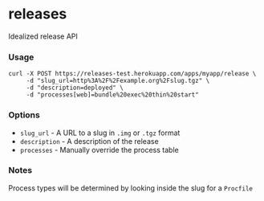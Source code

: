 # releases

Idealized release API

### Usage

    curl -X POST https://releases-test.herokuapp.com/apps/myapp/release \
         -d "slug_url=http%3A%2F%2Fexample.org%2Fslug.tgz" \
         -d "description=deployed" \
         -d "processes[web]=bundle%20exec%20thin%20start"

### Options

* `slug_url` - A URL to a slug in `.img` or `.tgz` format
* `description` - A description of the release
* `processes` - Manually override the process table

### Notes

Process types will be determined by looking inside the slug for a `Procfile`
